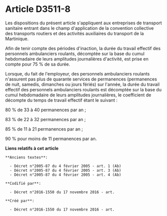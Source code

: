 # Article D3511-8

Les dispositions du présent article s'appliquent aux entreprises de transport sanitaire entrant dans le champ d'application
de la convention collective des transports routiers et des activités auxiliaires du transport de la Martinique.

Afin de tenir compte des périodes d'inaction, la durée du travail effectif des personnels ambulanciers roulants, décomptée
sur la base du cumul hebdomadaire de leurs amplitudes journalières d'activité, est prise en compte pour 75 % de sa durée.

Lorsque, du fait de l'employeur, des personnels ambulanciers roulants n'assurent pas plus de quarante services de permanences
(permanences de nuit, samedis, dimanches ou jours fériés) sur l'année, la durée du travail effectif des personnels
ambulanciers roulants est décomptée sur la base du cumul hebdomadaire de leurs amplitudes journalières, le coefficient de
décompte du temps de travail effectif étant le suivant :

80 % de 33 à 40 permanences par an ;

83 % de 22 à 32 permanences par an ;

85 % de 11 à 21 permanences par an ;

90 % pour moins de 11 permanences par an.

**Liens relatifs à cet article**

	**Anciens textes**:

	  - Décret n°2005-87 du 4 février 2005 - art. 1 (Ab)
	  - Décret n°2005-87 du 4 février 2005 - art. 3 (Ab)
	  - Décret n°2005-87 du 4 février 2005 - art. 4 (Ab)

	**Codifié par**:

	  - Décret n°2016-1550 du 17 novembre 2016 - art.

	**Créé par**:

	  - Décret n°2016-1550 du 17 novembre 2016 - art.
